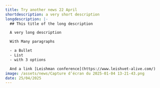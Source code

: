 ```yaml
---
title: Try another news 22 April
shortdescription: a very short description
longdescription: |-
  ## This title of the long description

  A very long description

  With Many paragraphs

  - a Bullet
  - List
  - with 3 options

  And a link [Leishman conference](https://www.leishvet-alive.com/)
image: /assets/news/Capture d’écran du 2025-01-04 13-21-43.png
date: 25/04/2025
---
```


